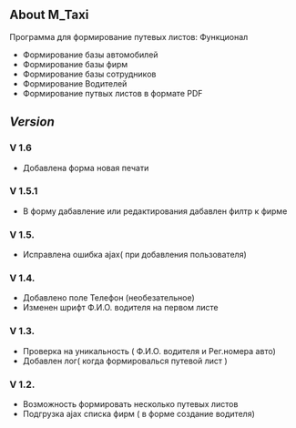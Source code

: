 
## About M_Taxi

Программа для формирование путевых листов: Функционал

- Формирование базы автомобилей
- Формирование базы фирм
- Формирование базы сотрудников
- Формирование Водителей
- Формирование путвых листов в формате PDF 

## _Version_
### **V 1.6**
* Добавлена форма новая печати


### **V 1.5.1**
* В форму дабавление или редактирования дабавлен филтр к фирме

### **V 1.5.**
* Исправлена ошибка ajax( при добавления пользователя)

### **V 1.4.**
* Добавлено поле Телефон (необезательное)
* Изменен шрифт Ф.И.О. водителя на первом листе


### **V 1.3.**
* Проверка на уникальность ( Ф.И.О. водителя и Рег.номера авто)
* Добавлен лог( когда формировалься путевой лист )


### **V 1.2.**
* Возможность формировать несколько путевых листов
* Подгрузка ajax списка фирм ( в форме создание водителя)